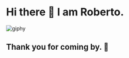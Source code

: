 # Hi there 👋 I am Roberto.
![giphy](https://user-images.githubusercontent.com/100959760/232742710-5e17888c-dc97-4de3-a952-78da123413ec.gif)
<br>
## Thank you for coming by. :pray:

<!--
**RobSunnn/RobSunnn** is a ✨ _special_ ✨ repository because its `README.md` (this file) appears on your GitHub profile.

Here are some ideas to get you started:


- 🔭 I’m currently working on ...
- 🌱 I’m currently learning ...
- 👯 I’m looking to collaborate on ...
- 🤔 I’m looking for help with ...
- 💬 Ask me about ...
- 📫 How to reach me: ...
- 😄 Pronouns: ...
- ⚡ Fun fact: ...
-->
